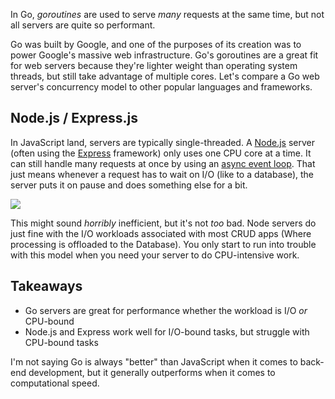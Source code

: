 In Go, _goroutines_ are used to serve _many_ requests at the same time, but not all servers are quite so performant.

Go was built by Google, and one of the purposes of its creation was to power Google's massive web infrastructure. Go's goroutines are a great fit for web servers because they're lighter weight than operating system threads, but still take advantage of multiple cores. Let's compare a Go web server's concurrency model to other popular languages and frameworks.

## Node.js / Express.js

In JavaScript land, servers are typically single-threaded. A [Node.js](https://nodejs.org/en/) server (often using the [Express](https://expressjs.com/) framework) only uses one CPU core at a time. It can still handle many requests at once by using an [async event loop](https://developer.mozilla.org/en-US/docs/Web/JavaScript/Event_loop). That just means whenever a request has to wait on I/O (like to a database), the server puts it on pause and does something else for a bit.

![](https://storage.googleapis.com/qvault-webapp-dynamic-assets/course_assets/bmsOkiQ-1280x530.png)

This might sound _horribly_ inefficient, but it's not _too_ bad. Node servers do just fine with the I/O workloads associated with most CRUD apps (Where processing is offloaded to the Database). You only start to run into trouble with this model when you need your server to do CPU-intensive work.

## Takeaways

- Go servers are great for performance whether the workload is I/O _or_ CPU-bound
- Node.js and Express work well for I/O-bound tasks, but struggle with CPU-bound tasks

I'm not saying Go is always "better" than JavaScript when it comes to back-end development, but it generally outperforms when it comes to computational speed.